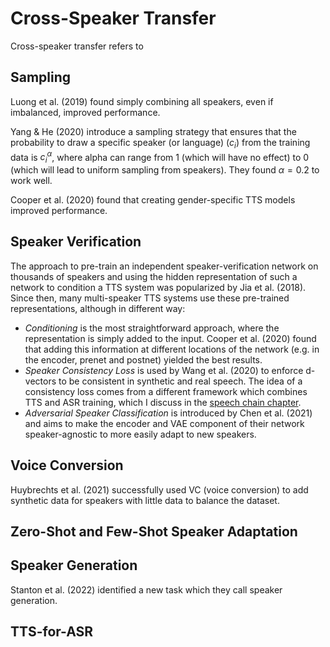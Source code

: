 # Cross-Speaker Transfer

Cross-speaker transfer refers to 

## Sampling

Luong et al. (2019) found simply combining all speakers, even if imbalanced, improved performance.

Yang & He (2020) introduce a sampling strategy that ensures that the probability to draw a specific speaker (or language) ($c_i$) from the training data is $c_i^\alpha$, where alpha can range from 1 (which will have no effect) to 0 (which will lead to uniform sampling from speakers). They found $\alpha=0.2$ to work well.

Cooper et al. (2020) found that creating gender-specific TTS models improved performance.

## Speaker Verification

The approach to pre-train an independent speaker-verification network on thousands of speakers and using the hidden representation of such a network to condition a TTS system was popularized by Jia et al. (2018). Since then, many multi-speaker TTS systems use these pre-trained representations, although in different way:
- *Conditioning* is the most straightforward approach, where the representation is simply added to the input. Cooper et al. (2020) found that adding this information at different locations of the network (e.g. in the encoder, prenet and postnet) yielded the best results.
- *Speaker Consistency Loss* is used by Wang et al. (2020) to enforce d-vectors to be consistent in synthetic and real speech. The idea of a consistency loss comes from a different framework which combines TTS and ASR training, which I discuss in the [speech chain chapter](speechchain).
- *Adversarial Speaker Classification* is introduced by Chen et al. (2021) and aims to make the encoder and VAE component of their network speaker-agnostic to more easily adapt to new speakers.

## Voice Conversion

Huybrechts et al. (2021) successfully used VC (voice conversion) to add synthetic data for speakers with little data to balance the dataset. 


## Zero-Shot and Few-Shot Speaker Adaptation

## Speaker Generation

Stanton et al. (2022) identified a new task which they call speaker generation.

## TTS-for-ASR

